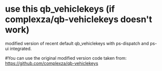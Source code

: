 # use this qb_vehiclekeys (if complexza/qb-vehiclekeys doesn't work)
modified version of recent default qb_vehiclekeys with ps-dispatch and ps-ui integrated.

#You can use the original modified version
code taken from: https://github.com/complexza/qb-vehiclekeys
